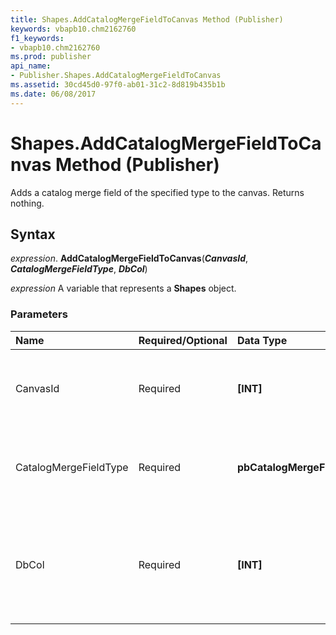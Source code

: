 ```yaml
---
title: Shapes.AddCatalogMergeFieldToCanvas Method (Publisher)
keywords: vbapb10.chm2162760
f1_keywords:
- vbapb10.chm2162760
ms.prod: publisher
api_name:
- Publisher.Shapes.AddCatalogMergeFieldToCanvas
ms.assetid: 30cd45d0-97f0-ab01-31c2-8d819b435b1b
ms.date: 06/08/2017
---
```



# Shapes.AddCatalogMergeFieldToCanvas Method (Publisher)

Adds a catalog merge field of the specified type to the canvas. Returns nothing.


## Syntax

 _expression_. **AddCatalogMergeFieldToCanvas**(**_CanvasId_**,  **_CatalogMergeFieldType_**,  **_DbCol_**)

 _expression_ A variable that represents a  **Shapes** object.


### Parameters



|**Name**|**Required/Optional**|**Data Type**|**Description**|
|:-----|:-----|:-----|:-----|
|CanvasId|Required| **[INT]**|The ID of the canvas to which to add the catalog merge field.|
|CatalogMergeFieldType|Required| **pbCatalogMergeFieldType**|The type (picture or text) of the catalog merge field to add.|
|DbCol|Required| **[INT]**|The number of the column in the data source that contains the catalog merge information.|

